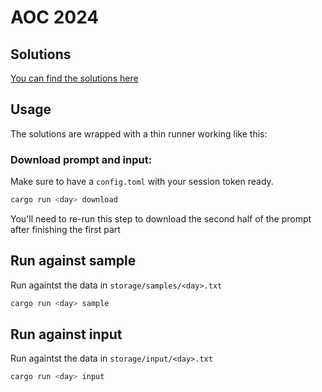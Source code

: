 # AOC 2024

## Solutions

[You can find the solutions here](./src/solver)

## Usage

The solutions are wrapped with a thin runner working like this:

### Download prompt and input:

Make sure to have a `config.toml` with your session token ready.

```bash
cargo run <day> download
```

You'll need to re-run this step to
download the second half of the prompt after finishing the first part

## Run against sample

Run againtst the data in `storage/samples/<day>.txt`

```bash
cargo run <day> sample
```

## Run against input

Run againtst the data in `storage/input/<day>.txt`

```bash
cargo run <day> input
```

